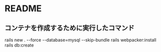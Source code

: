 # README

## コンテナを作成するために実行したコマンド
rails new . --force --database=mysql --skip-bundle
rails webpacker:install
rails db:create